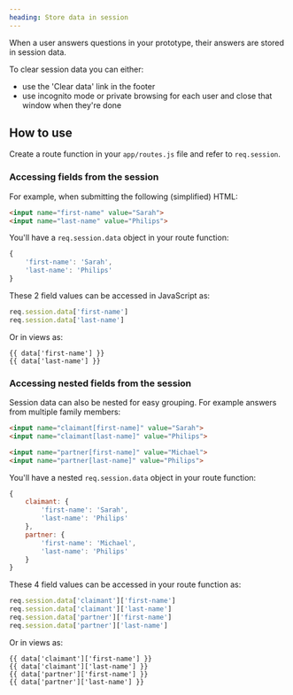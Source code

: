 ```yaml
---
heading: Store data in session
---
```


When a user answers questions in your prototype, their answers are stored in session data.

To clear session data you can either:

* use the 'Clear data' link in the footer
* use incognito mode or private browsing for each user and close that window when they're done

## How to use

Create a route function in your `app/routes.js` file and refer to `req.session`.

### Accessing fields from the session

For example, when submitting the following (simplified) HTML:

```html
<input name="first-name" value="Sarah">
<input name="last-name" value="Philips">
```

You'll have a `req.session.data` object in your route function:

```js
{
    'first-name': 'Sarah',
    'last-name': 'Philips'
}
```

These 2 field values can be accessed in JavaScript as:

```js
req.session.data['first-name']
req.session.data['last-name']
```

Or in views as:

```
{{ data['first-name'] }}
{{ data['last-name'] }}
```

### Accessing nested fields from the session

Session data can also be nested for easy grouping. For example answers from multiple family members:

```html
<input name="claimant[first-name]" value="Sarah">
<input name="claimant[last-name]" value="Philips">

<input name="partner[first-name]" value="Michael">
<input name="partner[last-name]" value="Philips">
```

You'll have a nested `req.session.data` object in your route function:

```js
{
    claimant: {
        'first-name': 'Sarah',
        'last-name': 'Philips'
    },
    partner: {
        'first-name': 'Michael',
        'last-name': 'Philips'
    }
}
```

These 4 field values can be accessed in your route function as:

```js
req.session.data['claimant']['first-name']
req.session.data['claimant']['last-name']
req.session.data['partner']['first-name']
req.session.data['partner']['last-name']
```

Or in views as:

```
{{ data['claimant']['first-name'] }}
{{ data['claimant']['last-name'] }}
{{ data['partner']['first-name'] }}
{{ data['partner']['last-name'] }}

